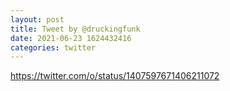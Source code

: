 ```yaml
--- 
layout: post 
title: Tweet by @druckingfunk 
date: 2021-06-23 1624432416 
categories: twitter 
--- 
```

https://twitter.com/o/status/1407597671406211072
